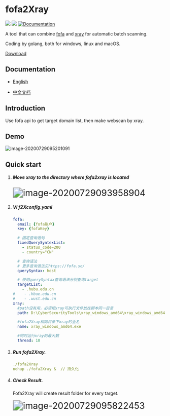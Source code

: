 # fofa2Xray
<p>
  <img src="https://img.shields.io/github/v/release/piaolin/fofa2Xray.svg" />
  <img src="https://img.shields.io/github/release-date/piaolin/fofa2Xray.svg?color=blue&label=update" />
  <a href="https://github.com/piaolin/fofa2Xray/blob/master/README.md/">
    <img alt="Documentation" src="https://img.shields.io/badge/documentation-yes-brightgreen.svg" target="_blank" />
  </a>
</p>

A tool that can combine <a href="https://fofa.so/">fofa</a> and <a href="https://github.com/chaitin/xray">xray</a> for automatic batch scanning.

Coding by golang, both for windows, linux and macOS.

[Download](https://github.com/piaolin/fofa2Xray/releases)

## Documentation

- [English](https://github.com/piaolin/fofa2Xray/blob/master/README.md)

- [中文文档](https://github.com/piaolin/fofa2Xray/blob/master/README_ZH.md)


## Introduction

Use fofa api to get target domain list,  then make webscan by xray.

## Demo

![image-20200729095201091](https://github.com/piaolin/fofa2Xray/blob/master/pics/image-20200729095201091.png?raw=true)

## Quick start

1. ##### Move xray to the directory where fofa2xray is located

   <img src="https://raw.githubusercontent.com/piaolin/fofa2Xray/master/pics/image-20200729093958904.png" alt="image-20200729093958904" style="zoom: 200%;" />

   

2. ##### Vi f2Xconfig.yaml

   ~~~yaml
   fofa:
     email: {fofa账户}
     key: {fofaKey}
   
     # 固定查询语句
     fixedQuerySyntexList:
       - status_code=200
       - country="CN"
   
     # 查询语法
     # 更多查询语法见https://fofa.so/
     querySyntax: host
   
     # 使用querySyntax查询语法分别查询target
     targetList:
       - .hubu.edu.cn
   #    - .hbue.edu.cn
   #    - .wust.edu.cn
   xray:
     #path没有用，必须把xray可执行文件放在脚本同一目录
     path: D:\CyberSecurityTools\xray_windows_amd64\xray_windows_amd64.exe
   
     #fofa2Xray相同目录下xray的全名
     name: xray_windows_amd64.exe
   
     #同时运行xray的最大数
     thread: 10
   ~~~

   

3. ##### Run fofa2Xray.

   ~~~yaml
   ./fofa2Xray
   nohup ./fofa2Xray &  // 持久化
   ~~~

4. ##### Check Result.

   Fofa2Xray will create result folder for every target.

   <img src="https://raw.githubusercontent.com/piaolin/fofa2Xray/master/pics/image-20200729095822453.png" alt="image-20200729095822453" style="zoom:200%;" />





